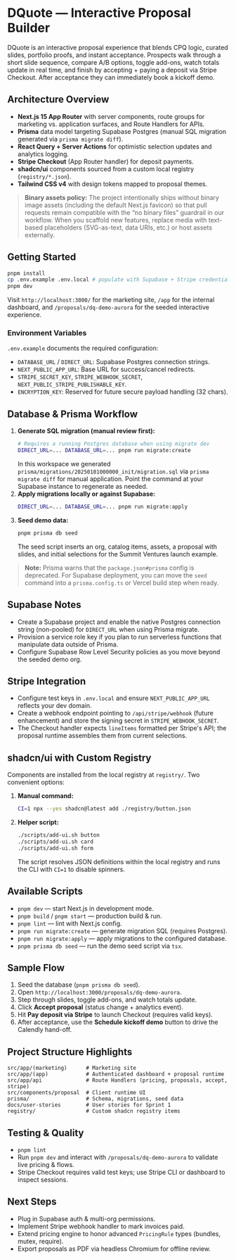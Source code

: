 # DQuote — Interactive Proposal Builder

DQuote is an interactive proposal experience that blends CPQ logic, curated slides, portfolio proofs, and instant acceptance. Prospects walk through a short slide sequence, compare A/B options, toggle add-ons, watch totals update in real time, and finish by accepting + paying a deposit via Stripe Checkout. After acceptance they can immediately book a kickoff demo.

## Architecture Overview
- **Next.js 15 App Router** with server components, route groups for marketing vs. application surfaces, and Route Handlers for APIs.
- **Prisma** data model targeting Supabase Postgres (manual SQL migration generated via `prisma migrate diff`).
- **React Query + Server Actions** for optimistic selection updates and analytics logging.
- **Stripe Checkout** (App Router handler) for deposit payments.
- **shadcn/ui** components sourced from a custom local registry (`registry/*.json`).
- **Tailwind CSS v4** with design tokens mapped to proposal themes.

> **Binary assets policy:** The project intentionally ships without binary image assets (including the default Next.js favicon) so that pull requests remain compatible with the “no binary files” guardrail in our workflow. When you scaffold new features, replace media with text-based placeholders (SVG-as-text, data URIs, etc.) or host assets externally.

## Getting Started
```bash
pnpm install
cp .env.example .env.local # populate with Supabase + Stripe credentials
pnpm dev
```
Visit `http://localhost:3000/` for the marketing site, `/app` for the internal dashboard, and `/proposals/dq-demo-aurora` for the seeded interactive experience.

### Environment Variables
`.env.example` documents the required configuration:
- `DATABASE_URL` / `DIRECT_URL`: Supabase Postgres connection strings.
- `NEXT_PUBLIC_APP_URL`: Base URL for success/cancel redirects.
- `STRIPE_SECRET_KEY`, `STRIPE_WEBHOOK_SECRET`, `NEXT_PUBLIC_STRIPE_PUBLISHABLE_KEY`.
- `ENCRYPTION_KEY`: Reserved for future secure payload handling (32 chars).

## Database & Prisma Workflow
1. **Generate SQL migration (manual review first):**
   ```bash
   # Requires a running Postgres database when using migrate dev
   DIRECT_URL=... DATABASE_URL=... pnpm run migrate:create
   ```
   In this workspace we generated `prisma/migrations/20250101000000_init/migration.sql` via `prisma migrate diff` for manual application. Point the command at your Supabase instance to regenerate as needed.
2. **Apply migrations locally or against Supabase:**
   ```bash
   DIRECT_URL=... DATABASE_URL=... pnpm run migrate:apply
   ```
3. **Seed demo data:**
   ```bash
   pnpm prisma db seed
   ```
   The seed script inserts an org, catalog items, assets, a proposal with slides, and initial selections for the Summit Ventures launch example.

> **Note:** Prisma warns that the `package.json#prisma` config is deprecated. For Supabase deployment, you can move the `seed` command into a `prisma.config.ts` or Vercel build step when ready.

## Supabase Notes
- Create a Supabase project and enable the native Postgres connection string (non-pooled) for `DIRECT_URL` when using Prisma migrate.
- Provision a service role key if you plan to run serverless functions that manipulate data outside of Prisma.
- Configure Supabase Row Level Security policies as you move beyond the seeded demo org.

## Stripe Integration
- Configure test keys in `.env.local` and ensure `NEXT_PUBLIC_APP_URL` reflects your dev domain.
- Create a webhook endpoint pointing to `/api/stripe/webhook` (future enhancement) and store the signing secret in `STRIPE_WEBHOOK_SECRET`.
- The Checkout handler expects `lineItems` formatted per Stripe's API; the proposal runtime assembles them from current selections.

## shadcn/ui with Custom Registry
Components are installed from the local registry at `registry/`. Two convenient options:

1. **Manual command:**
   ```bash
   CI=1 npx --yes shadcn@latest add ./registry/button.json
   ```
2. **Helper script:**
   ```bash
   ./scripts/add-ui.sh button
   ./scripts/add-ui.sh card
   ./scripts/add-ui.sh form
   ```
   The script resolves JSON definitions within the local registry and runs the CLI with `CI=1` to disable spinners.

## Available Scripts
- `pnpm dev` — start Next.js in development mode.
- `pnpm build` / `pnpm start` — production build & run.
- `pnpm lint` — lint with Next.js config.
- `pnpm run migrate:create` — generate migration SQL (requires Postgres).
- `pnpm run migrate:apply` — apply migrations to the configured database.
- `pnpm prisma db seed` — run the demo seed script via `tsx`.

## Sample Flow
1. Seed the database (`pnpm prisma db seed`).
2. Open `http://localhost:3000/proposals/dq-demo-aurora`.
3. Step through slides, toggle add-ons, and watch totals update.
4. Click **Accept proposal** (status change + analytics event).
5. Hit **Pay deposit via Stripe** to launch Checkout (requires valid keys).
6. After acceptance, use the **Schedule kickoff demo** button to drive the Calendly hand-off.

## Project Structure Highlights
```
src/app/(marketing)      # Marketing site
src/app/(app)            # Authenticated dashboard + proposal runtime
src/app/api              # Route Handlers (pricing, proposals, accept, stripe)
src/components/proposal  # Client runtime UI
prisma/                  # Schema, migrations, seed data
docs/user-stories        # User stories for Sprint 1
registry/                # Custom shadcn registry items
```

## Testing & Quality
- `pnpm lint`
- Run `pnpm dev` and interact with `/proposals/dq-demo-aurora` to validate live pricing & flows.
- Stripe Checkout requires valid test keys; use Stripe CLI or dashboard to inspect sessions.

## Next Steps
- Plug in Supabase auth & multi-org permissions.
- Implement Stripe webhook handler to mark invoices paid.
- Extend pricing engine to honor advanced `PricingRule` types (bundles, mutex, require).
- Export proposals as PDF via headless Chromium for offline review.
